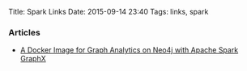 Title: Spark Links 
Date: 2015-09-14 23:40
Tags: links, spark

### Articles

- [A Docker Image for Graph Analytics on Neo4j with Apache Spark GraphX](http://www.kennybastani.com/2014/11/graph-analytics-docker-spark-neo4j.html)


